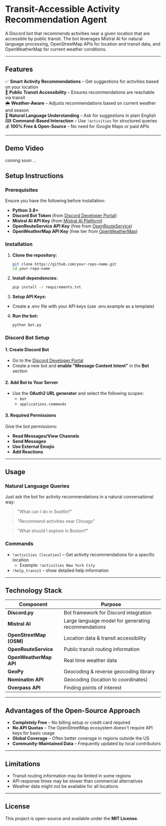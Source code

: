 
# Transit-Accessible Activity Recommendation Agent

A Discord bot that recommends activities near a given location that are accessible by public transit. The bot leverages Mistral AI for natural language processing, OpenStreetMap APIs for location and transit data, and OpenWeatherMap for current weather conditions.

---

## Features

✅ **Smart Activity Recommendations** – Get suggestions for activities based on your location  
🚆 **Public Transit Accessibility** – Ensures recommendations are reachable via transit  
🌦 **Weather-Aware** – Adjusts recommendations based on current weather and season  
🤖 **Natural Language Understanding** – Ask for suggestions in plain English  
⌨ **Command-Based Interaction** – Use `!activities` for structured queries  
💰 **100% Free & Open-Source** – No need for Google Maps or paid APIs  

---

## Demo Video

coming soon ...

## Setup Instructions

### Prerequisites

Ensure you have the following before installation:

- **Python 3.8+**
- **Discord Bot Token** (from [Discord Developer Portal](https://discord.com/developers/applications))
- **Mistral AI API Key** (from [Mistral AI Platform](https://mistral.ai/))
- **OpenRouteService API Key** (free from [OpenRouteService](https://openrouteservice.org/))
- **OpenWeatherMap API Key** (free tier from [OpenWeatherMap](https://openweathermap.org/))

### Installation

1. **Clone the repository:**
   ```bash
   git clone https://github.com/your-repo-name.git
   cd your-repo-name
   
2. **Install dependencies:**
   ```bash
   pip install -r requirements.txt

3. **Setup API Keys:**
- Create a .env file with your API keys (use .env.example as a template)

4. **Run the bot:**
   ```bash
   python bot.py


### Discord Bot Setup

#### 1. Create Discord Bot  
- Go to the [Discord Developer Portal](https://discord.com/developers/applications)  
- Create a new bot and **enable "Message Content Intent"** in the **Bot** section  

#### 2. Add Bot to Your Server  
- Use the **OAuth2 URL generator** and select the following scopes:  
  - `bot`  
  - `applications.commands`  

#### 3. Required Permissions  
Give the bot permissions:  
- **Read Messages/View Channels**  
- **Send Messages**  
- **Use External Emojis**  
- **Add Reactions**  

---

## Usage  

### Natural Language Queries   
Just ask the bot for activity recommendations in a natural conversational way:

> "What can I do in Seattle?"

> "Recommend activities near Chicago"

> "What should I explore in Boston?"

### Commands  
- `!activities [location]` – Get activity recommendations for a specific location  
  - Example: `!activities New York City`  
- `!help_transit` – show detailed help information  

---

## Technology Stack  

| Component | Purpose |  
|-----------|---------|  
| **Discord.py** | Bot framework for Discord integration |  
| **Mistral AI** | Large language model for generating recommendations |  
| **OpenStreetMap (OSM)** | Location data & transit accessibility |  
| **OpenRouteService** | Public transit routing information |  
| **OpenWeatherMap API** | Real time weather data |  
| **GeoPy** | Geocoding & reverse geocoding library|  
| **Nominatim API** | Geocoding (location to coordinates)|  
| **Overpass API** | Finding points of interest|  


---

## Advantages of the Open-Source Approach 

- **Completely Free** – No billing setup or credit card required  
- **No API Quotas** – The OpenStreetMap ecosystem doesn't require API keys for basic usage
- **Global Coverage** – Often better coverage in regions outside the US 
- **Community-Maintained Data** – Frequently updated by local contributors 

---

## Limitations  

- Transit routing information may be limited in some regions
- API response times may be slower than commercial alternatives
- Weather data might not be available for all locations

---

## License  

This project is open-source and available under the **MIT License**.  
